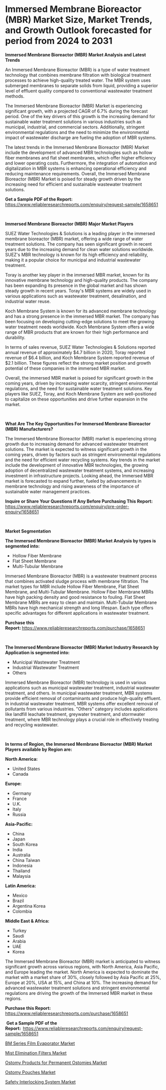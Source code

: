 <p><h1>Immersed Membrane Bioreactor (MBR) Market Size, Market Trends, and Growth Outlook forecasted for period from 2024 to 2031</h1></p><p><strong>Immersed Membrane Bioreactor (MBR) Market Analysis and Latest Trends</strong></p>
<p><p>An Immersed Membrane Bioreactor (MBR) is a type of water treatment technology that combines membrane filtration with biological treatment processes to achieve high-quality treated water. The MBR system uses submerged membranes to separate solids from liquid, providing a superior level of effluent quality compared to conventional wastewater treatment methods.</p><p>The Immersed Membrane Bioreactor (MBR) Market is experiencing significant growth, with a projected CAGR of 6.7% during the forecast period. One of the key drivers of this growth is the increasing demand for sustainable water treatment solutions in various industries such as municipal, industrial, and commercial sectors. Additionally, stringent environmental regulations and the need to minimize the environmental impact of wastewater discharge are fueling the adoption of MBR systems.</p><p>The latest trends in the Immersed Membrane Bioreactor (MBR) Market include the development of advanced MBR technologies such as hollow fiber membranes and flat sheet membranes, which offer higher efficiency and lower operating costs. Furthermore, the integration of automation and digitalization in MBR systems is enhancing operational efficiency and reducing maintenance requirements. Overall, the Immersed Membrane Bioreactor (MBR) Market is poised for steady growth driven by the increasing need for efficient and sustainable wastewater treatment solutions.</p></p>
<p><strong>Get a Sample PDF of the Report:&nbsp;</strong> <a href="https://www.reliableresearchreports.com/enquiry/request-sample/1658651">https://www.reliableresearchreports.com/enquiry/request-sample/1658651</a></p>
<p>&nbsp;</p>
<p><strong>Immersed Membrane Bioreactor (MBR) Major Market Players</strong></p>
<p><p>SUEZ Water Technologies & Solutions is a leading player in the immersed membrane bioreactor (MBR) market, offering a wide range of water treatment solutions. The company has seen significant growth in recent years due to the increasing demand for clean water solutions worldwide. SUEZ's MBR technology is known for its high efficiency and reliability, making it a popular choice for municipal and industrial wastewater treatment.</p><p>Toray is another key player in the immersed MBR market, known for its innovative membrane technology and high-quality products. The company has been expanding its presence in the global market and has shown steady growth in recent years. Toray's MBR systems are widely used in various applications such as wastewater treatment, desalination, and industrial water reuse.</p><p>Koch Membrane System is known for its advanced membrane technology and has a strong presence in the immersed MBR market. The company has been focusing on developing cutting-edge solutions to meet the growing water treatment needs worldwide. Koch Membrane System offers a wide range of MBR products that are known for their high performance and durability.</p><p>In terms of sales revenue, SUEZ Water Technologies & Solutions reported annual revenue of approximately $4.7 billion in 2020, Toray reported revenue of $6.4 billion, and Koch Membrane System reported revenue of $2.1 billion. These figures reflect the strong market position and growth potential of these companies in the immersed MBR market.</p><p>Overall, the immersed MBR market is poised for significant growth in the coming years, driven by increasing water scarcity, stringent environmental regulations, and the need for sustainable water treatment solutions. Key players like SUEZ, Toray, and Koch Membrane System are well-positioned to capitalize on these opportunities and drive further expansion in the market.</p></p>
<p>&nbsp;</p>
<p><strong>What Are The Key Opportunities For Immersed Membrane Bioreactor (MBR) Manufacturers?</strong></p>
<p><p>The Immersed Membrane Bioreactor (MBR) market is experiencing strong growth due to increasing demand for advanced wastewater treatment solutions. The market is expected to witness significant growth in the coming years, driven by factors such as stringent environmental regulations and the need for efficient water recycling systems. Key trends in the market include the development of innovative MBR technologies, the growing adoption of decentralized wastewater treatment systems, and increasing investment in infrastructure projects. Looking ahead, the Immersed MBR market is forecasted to expand further, fueled by advancements in membrane technology and rising awareness of the importance of sustainable water management practices.</p></p>
<p><strong>Inquire or Share Your Questions If Any Before Purchasing This Report:</strong> <a href="https://www.reliableresearchreports.com/enquiry/pre-order-enquiry/1658651">https://www.reliableresearchreports.com/enquiry/pre-order-enquiry/1658651</a></p>
<p>&nbsp;</p>
<p><strong>Market Segmentation</strong></p>
<p><strong>The Immersed Membrane Bioreactor (MBR) Market Analysis by types is segmented into:</strong></p>
<p><ul><li>Hollow Fiber Membrane</li><li>Flat Sheet Membrane</li><li>Multi-Tubular Membrane</li></ul></p>
<p><p>Immersed Membrane Bioreactor (MBR) is a wastewater treatment process that combines activated sludge process with membrane filtration. The market types for MBR include Hollow Fiber Membrane, Flat Sheet Membrane, and Multi-Tubular Membrane. Hollow Fiber Membrane MBRs have high packing density and good resistance to fouling. Flat Sheet Membrane MBRs are easy to clean and maintain. Multi-Tubular Membrane MBRs have high mechanical strength and long lifespan. Each type offers specific advantages for different applications in wastewater treatment.</p></p>
<p><strong>Purchase this Report:&nbsp;</strong><a href="https://www.reliableresearchreports.com/purchase/1658651">https://www.reliableresearchreports.com/purchase/1658651</a></p>
<p>&nbsp;</p>
<p><strong>The Immersed Membrane Bioreactor (MBR) Market Industry Research by Application is segmented into:</strong></p>
<p><ul><li>Municipal Wastewater Treatment</li><li>Industrial Wastewater Treatment</li><li>Others</li></ul></p>
<p><p>Immersed Membrane Bioreactor (MBR) technology is used in various applications such as municipal wastewater treatment, industrial wastewater treatment, and others. In municipal wastewater treatment, MBR systems provide efficient removal of contaminants and produce high-quality effluent. In industrial wastewater treatment, MBR systems offer excellent removal of pollutants from various industries. "Others" category includes applications like landfill leachate treatment, greywater treatment, and stormwater treatment, where MBR technology plays a crucial role in effectively treating and recycling wastewater.</p></p>
<p>&nbsp;</p>
<p><strong>In terms of Region, the Immersed Membrane Bioreactor (MBR) Market Players available by Region are:</strong></p>
<p>
    <p> <strong> North America: </strong>
        <ul>
            <li>United States</li>
            <li>Canada</li>
        </ul>
        </p> 
    <p> <strong> Europe: </strong>
        <ul>
            <li>Germany</li>
            <li>France</li>
            <li>U.K.</li>
            <li>Italy</li>
            <li>Russia</li>
        </ul>
        </p> 
    <p> <strong> Asia-Pacific: </strong>
        <ul>
            <li>China</li>
            <li>Japan</li>
            <li>South Korea</li>
            <li>India</li>
            <li>Australia</li>
            <li>China Taiwan</li>
            <li>Indonesia</li>
            <li>Thailand</li>
            <li>Malaysia</li>
        </ul>
        </p> 
    <p> <strong> Latin America: </strong>
        <ul>
            <li>Mexico</li>
            <li>Brazil</li>
            <li>Argentina Korea</li>
            <li>Colombia</li>
        </ul>
        </p> 
    <p> <strong> Middle East & Africa: </strong>
        <ul>
            <li>Turkey</li>
            <li>Saudi</li>
            <li>Arabia</li>
            <li>UAE</li>
            <li>Korea</li>
        </ul>
    </p>
    </p>
<p><p>The Immersed Membrane Bioreactor (MBR) market is anticipated to witness significant growth across various regions, with North America, Asia Pacific, and Europe leading the market. North America is expected to dominate the market with a market share of 30%, closely followed by Asia Pacific at 25%, Europe at 20%, USA at 15%, and China at 10%. The increasing demand for advanced wastewater treatment solutions and stringent environmental regulations are driving the growth of the Immersed MBR market in these regions.</p></p>
<p><strong>Purchase this Report: </strong><a href="https://www.reliableresearchreports.com/purchase/1658651">https://www.reliableresearchreports.com/purchase/1658651</a></p>
<p>&nbsp;<strong>Get a Sample PDF of the Report:&nbsp;&nbsp;</strong><a href="https://www.reliableresearchreports.com/enquiry/request-sample/1658651">https://www.reliableresearchreports.com/enquiry/request-sample/1658651</a></p>
<p><strong></strong></p>
<p><p><a href="https://github.com/RickHolmes3/Market-Research-Report-List-3/blob/main/bm-series-film-evaporator-market.md">BM Series Film Evaporator Market</a></p><p><a href="https://medium.com/@jazminjones30/mist-elimination-filters-market-insight-market-trends-growth-forecasted-from-2024-to-2031-0acfe47836e1">Mist Elimination Filters Market</a></p><p><a href="https://medium.com/@akshatreportprime/ostomy-products-for-permanent-ostomies-market-size-and-market-trends-complete-industry-overview-649a277b98fc">Ostomy Products for Permanent Ostomies Market</a></p><p><a href="https://medium.com/@akshatreportprime/ostomy-pouches-market-analysis-and-sze-forecasted-for-period-from-2024-to-2031-bb183fece49a">Ostomy Pouches Market</a></p><p><a href="https://github.com/Krish2023na/Market-Research-Report-List-3/blob/main/safety-interlocking-system-market.md">Safety Interlocking System Market</a></p></p>